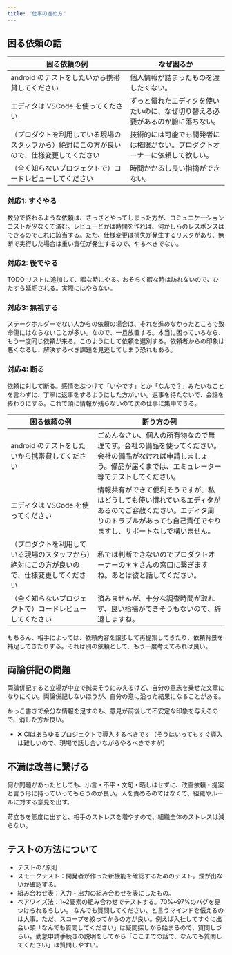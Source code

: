 ```yaml
---
title: "仕事の進め方"
---
```


## 困る依頼の話

困る依頼の例 | なぜ困るか
-- | --
android のテストをしたいから携帯貸してください | 個人情報が詰まったものを渡したくない。
エディタは VSCode を使ってください | ずっと慣れたエディタを使いたいのに、なぜ切り替える必要があるのか腑に落ちない。
（プロダクトを利用している現場のスタッフから）絶対にこの方が良いので、仕様変更してください | 技術的には可能でも開発者には権限がない。プロダクトオーナーに依頼して欲しい。
（全く知らないプロジェクトで）コードレビューしてください | 時間かかるし良い指摘ができない。

### 対応1: すぐやる

数分で終わるような依頼は、さっさとやってしまった方が、コミュニケーションコストが少なくて済む。レビューとかは時間を作れば、何かしらのレスポンスはできるのでこれに該当する。ただ、仕様変更は損失が発生するリスクがあり、無断で実行した場合は重い責任が発生するので、やるべきでない。

### 対応2: 後でやる

TODO リストに追加して、暇な時にやる。おそらく暇な時は訪れないので、ひたすら延期される。実際にはやらない。

### 対応3: 無視する

ステークホルダーでない人からの依頼の場合は、それを進めなかったところで致命傷にはならないことが多い。なので、一旦放置する。本当に困っているなら、もう一度同じ依頼が来る。このようにして依頼を選別する。依頼者からの印象は悪くなるし、解決するべき課題を見逃してしまう恐れもある。

### 対応4: 断る

依頼に対して断る。感情をぶつけて「いやです」とか「なんで？」みたいなことを言わずに、丁寧に返事をするようにした方がいい。返事を待たないで、会話を終わりにする。これで頭に情報が残らないので次の仕事に集中できる。

困る依頼の例 | 断り方の例
-- | --
android のテストをしたいから携帯貸してください | ごめんなさい、個人の所有物なので無理です。会社の備品を使ってください。会社の備品がなければ申請しましょう。備品が届くまでは、エミュレーター等でテストしてください。
エディタは VSCode を使ってください | 情報共有ができて便利そうですが、私はどうしても使い慣れているエディタがあるのでご容赦ください。エディタ周りのトラブルがあっても自己責任でやりますし、サポートなしで構いません。
（プロダクトを利用している現場のスタッフから）絶対にこの方が良いので、仕様変更してください | 私では判断できないのでプロダクトオーナーの＊＊さんの窓口に繋ぎますね。あとは彼と話してください。
（全く知らないプロジェクトで）コードレビューしてください | 済みませんが、十分な調査時間が取れず、良い指摘ができそうもないので、辞退しますね。

もちろん、相手によっては、依頼内容を譲歩して再提案してきたり、依頼背景を補足してきたりする。それは別の依頼として、もう一度考えてみれば良い。


## 両論併記の問題

両論併記すると立場が中立で誠実そうにみえるけど、自分の意志を乗せた文章になりにくい。両論併記しないほうが、自分の意に沿った結果になることがある。

かっこ書きで余分な情報を足すのも、意見が前後して不安定な印象を与えるので、消した方が良い。

- ❌ CIはあらゆるプロジェクトで導入するべきです（そうはいってもすぐ導入は難しいので、現場で話し合いながらやるべきですが）

## 不満は改善に繋げる

何か問題があったとしても、小言・不平・文句・晒しはせずに、改善依頼・提案と言う形に持っていってもらうのが良い。人を責めるのではなくて、組織やルールに対する意見を出す。

苛立ちを態度に出すと、相手のストレスを増やすので、組織全体のストレスは減らない。

## テストの方法について

* テストの7原則
* スモークテスト：開発者が作った新機能を確認するためのテスト。煙が出ないか確認する。
* 組み合わせ表：入力・出力の組み合わせを表にしたもの。
* ペアワイズ法：1~2要素の組み合わせでテストする。70%~97%のバグを見つけられるらしい。
なんでも質問してください、と言うマインドを伝えるのは大事。ただ、スコープを絞ってからの方が良い。例えば入社してすぐに出会い頭「なんでも質問してください」は疑問探しから始まるので、質問しづらい。勤怠申請手続きの説明をしてから「ここまでの話で、なんでも質問してください」は質問しやすい。

